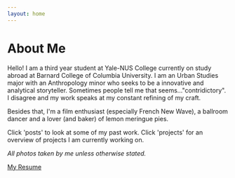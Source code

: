 ```yaml
---
layout: home
---
```

# About Me

Hello! I am a third year student at Yale-NUS College currently on study abroad at Barnard College of Columbia University. I am an Urban Studies major with an Anthropology minor who seeks to be a innovative and analytical storyteller. Sometimes people tell me that seems..."contridictory". I disagree and my work speaks at my constant refining of my craft. 

Besides that, I'm a film enthusiast (especially French New Wave), a ballroom dancer and a lover (and baker) of lemon
meringue pies. 

Click 'posts' to look at some of my past work. Click 'projects' for an overview of projects I am currently working on. 

_All photos taken by me unless otherwise stated._ 

<a href="https://drive.google.com/file/d/1wO68hhR4RRBzlZaUowC0oSGsqbGfVbIm/view?usp=sharing" class="btn_success">My Resume</a>
